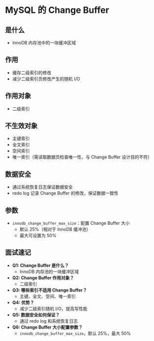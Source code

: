 # MySQL 的 Change Buffer

## 是什么

- InnoDB 内存池中的一块缓冲区域

## 作用

- 缓存二级索引的修改
- 减少二级索引页修改产生的随机 I/O

## 作用对象

- 二级索引

## 不生效对象

- 主键索引
- 全文索引
- 空间索引
- 唯一索引（需读取数据页检查唯一性，与 Change Buffer 设计目的不符）

## 数据安全

- 通过系统恢复日志保证数据安全
- redo log 记录 Change Buffer 的修改，保证数据一致性

## 参数

- `innodb_change_buffer_max_size`：配置 Change Buffer 大小
  - 默认 25%（相对于 InnoDB 缓冲池）
  - 最大可设置为 50%

## 面试速记

- **Q1: Change Buffer 是什么？**
  - InnoDB 内存池的一块缓冲区域
- **Q2: Change Buffer 作用对象？**
  - 二级索引
- **Q3: 哪些索引不适用 Change Buffer？**
  - 主键、全文、空间、唯一索引
- **Q4: 优势？**
  - 减少二级索引随机 I/O，提高写性能
- **Q5: 数据安全如何保证？**
  - 通过 redo log 和系统恢复日志
- **Q6: Change Buffer 大小配置参数？**
  - `innodb_change_buffer_max_size`，默认 25%，最大 50%
